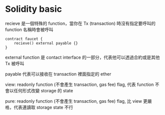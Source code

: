 # Solidity basic



recieve 是一個特殊的 function，當你在 Tx (transaction) 時沒有指定要呼叫的 function 名稱時會被呼叫

```solidity
contract faucet {
	recieve() external payable {}
}
```

external function 是 contact interface 的一部分，代表他可以透過合約或是其他 Tx 被呼叫

payable 代表可以接收在 transaction 裡面指定的 ether

view: readonly function (不會產生 transaction, gas fee) flag, 代表 function 不會以任何形式改變 storage 的 state

pure: readonly function (不會產生 transaction, gas fee) flag, 比 view 更嚴格，代表連讀取 storage state 不行